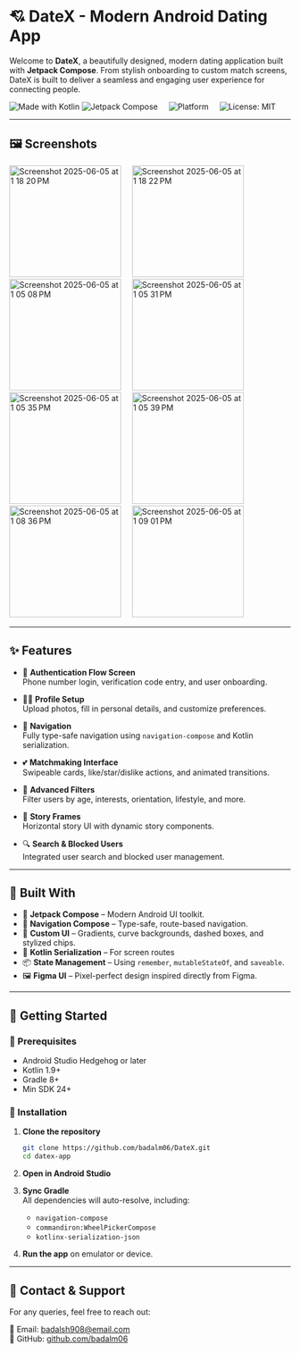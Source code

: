 # 💘 DateX - Modern Android Dating App

Welcome to **DateX**, a beautifully designed, modern dating application built with **Jetpack Compose**. From stylish onboarding to custom match screens, DateX is built to deliver a seamless and engaging user experience for connecting people.


![Made with Kotlin](https://img.shields.io/badge/Made%20with-Kotlin-7F52FF.svg?style=for-the-badge&logo=kotlin)
![Jetpack Compose](https://img.shields.io/badge/Jetpack%20Compose-4285F4.svg?style=for-the-badge&logo=android) &nbsp;&nbsp;&nbsp;
![Platform](https://img.shields.io/badge/Platform-Android-green?style=for-the-badge&logo=android) &nbsp;&nbsp;&nbsp;
![License: MIT](https://img.shields.io/badge/License-MIT-yellow.svg?style=for-the-badge) &nbsp;&nbsp;&nbsp;


---

## 🖼️ Screenshots
<img width="200" alt="Screenshot 2025-06-05 at 1 18 20 PM" src="https://github.com/user-attachments/assets/d662d59f-be89-45eb-99bf-dadd8d8b99ea" /> &nbsp;&nbsp;&nbsp;
<img width="200" alt="Screenshot 2025-06-05 at 1 18 22 PM" src="https://github.com/user-attachments/assets/6fa14701-662c-4642-b082-33c418165f09" /> &nbsp;&nbsp;&nbsp;
<img width="200" alt="Screenshot 2025-06-05 at 1 05 08 PM" src="https://github.com/user-attachments/assets/86f7bf16-093b-40f6-bf85-d9e20bff2cd6" /> &nbsp;&nbsp;&nbsp;
<img width="200" alt="Screenshot 2025-06-05 at 1 05 31 PM" src="https://github.com/user-attachments/assets/0272b422-6fe0-48e4-bf4c-4a598d13fb51" /> &nbsp;&nbsp;&nbsp;
<img width="200" alt="Screenshot 2025-06-05 at 1 05 35 PM" src="https://github.com/user-attachments/assets/5a0f6dcd-2860-4934-86e0-d1e2b6dd0e37" /> &nbsp;&nbsp;&nbsp;
<img width="200" alt="Screenshot 2025-06-05 at 1 05 39 PM" src="https://github.com/user-attachments/assets/37bc7e46-a227-4dc6-b2a5-e42589ba793d" /> &nbsp;&nbsp;&nbsp;
<img width="200" alt="Screenshot 2025-06-05 at 1 08 36 PM" src="https://github.com/user-attachments/assets/1f7d8198-3375-4154-83d7-c252bc2d5ecc" /> &nbsp;&nbsp;&nbsp;
<img width="200" alt="Screenshot 2025-06-05 at 1 09 01 PM" src="https://github.com/user-attachments/assets/448479fc-cb2c-4d69-8e91-f346c0e901a0" />

---

## ✨ Features

- 🔐 **Authentication Flow Screen**  
  Phone number login, verification code entry, and user onboarding.

- 🧑‍💼 **Profile Setup**  
  Upload photos, fill in personal details, and customize preferences.

- 🧭 **Navigation**  
  Fully type-safe navigation using `navigation-compose` and Kotlin serialization.

- 💕 **Matchmaking Interface**  
  Swipeable cards, like/star/dislike actions, and animated transitions.

- 🎯 **Advanced Filters**  
  Filter users by age, interests, orientation, lifestyle, and more.

- 📸 **Story Frames**  
  Horizontal story UI with dynamic story components.

- 🔍 **Search & Blocked Users**  
  Integrated user search and blocked user management.

---

## 🧱 Built With

- 🧩 **Jetpack Compose** – Modern Android UI toolkit.
- 🧭 **Navigation Compose** – Type-safe, route-based navigation.
- 🎨 **Custom UI** – Gradients, curve backgrounds, dashed boxes, and stylized chips.
- 🧰 **Kotlin Serialization** – For screen routes
- 📦 **State Management** – Using `remember`, `mutableStateOf`, and `saveable`.
- 🖼️ **Figma UI** – Pixel-perfect design inspired directly from Figma.

---

## 🚀 Getting Started

### 🧰 Prerequisites

- Android Studio Hedgehog or later
- Kotlin 1.9+
- Gradle 8+
- Min SDK 24+

### 🔧 Installation

1. **Clone the repository**
    ```bash
    git clone https://github.com/badalm06/DateX.git
    cd datex-app
    ```

2. **Open in Android Studio**

3. **Sync Gradle**  
   All dependencies will auto-resolve, including:
   - `navigation-compose`
   - `commandiron:WheelPickerCompose`
   - `kotlinx-serialization-json`

4. **Run the app** on emulator or device.

---

## 💬 Contact & Support

For any queries, feel free to reach out:

📧 Email: [badalsh908@email.com](mailto:badalsh908@gmail.com)  
🐙 GitHub: [github.com/badalm06](https://github.com/badalm06)

